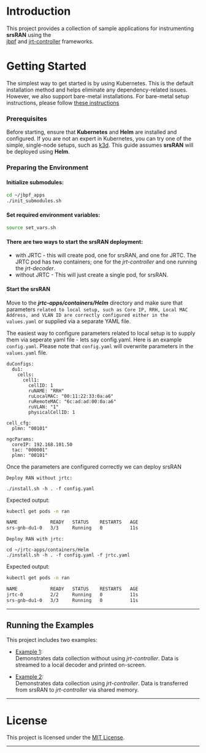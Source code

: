 # Introduction

This project provides a collection of sample applications for instrumenting **srsRAN** using the  
[jbpf](https://github.com/microsoft/jbpf) and [jrt-controller](https://github.com/microsoft/jrt-controller) frameworks.

# Getting Started

The simplest way to get started is by using Kubernetes. This is the default installation method and helps eliminate any dependency-related issues.
However, we also support bare-metal installations.
For bare-metal setup instructions, please follow [these instructions](docs/baremetal.md) 

### Prerequisites

Before starting, ensure that **Kubernetes** and **Helm** are installed and configured. 
If you are not an expert in Kubernetes, you can try one of the simple, single-node setups, such as [k3d](https://k3s.io/). 
This guide assumes **srsRAN** will be deployed using **Helm**.

### Preparing the Environment

#### Initialize submodules:

```bash
cd ~/jbpf_apps
./init_submodules.sh
```

#### Set required environment variables:

```bash
source set_vars.sh
```

#### There are two ways to start the srsRAN deployment:
   - with JRTC - this will create pod, one for srsRAN, and one for JRTC.  The JRTC pod has two containers; one for the *jrt-controller* and one running the *jrt-decoder*.
   - without JRTC - This will just create a single pod, for srsRAN.

#### Start the srsRAN

Move to the ***jrtc-apps/containers/Helm*** directory and make sure that parameters `related to local setup, such as Core IP, RRH, Local MAC Address, and VLAN ID are correctly configured either in the values.yaml` or supplied via a separate YAML file. 

The easiest way to configure parameters related to local setup is to supply them via seperate yaml file - lets say config.yaml. Here is an example `config.yaml`. Please note that `config.yaml` will overwrite parameters in the `values.yaml` file.

  ```
  duConfigs:
    du1:
      cells:
        cell1:
          cellID: 1
          ruNAME: "RRH"
          ruLocalMAC: "00:11:22:33:0a:a6" 
          ruRemoteMAC: "6c:ad:ad:00:0a:a6"
          ruVLAN: "1"
          physicalCellID: 1

  cell_cfg:
    plmn: "00101"

  ngcParams:
    coreIP: 192.168.101.50 
    tac: "000001" 
    plmn: "00101" 
  ```


 Once the parameters are configured correctly we can deploy srsRAN

  
  `Deploy RAN without jrtc:`

  ```
  ./install.sh -h . -f config.yaml
  ```

  Expected output:

  ```bash
  kubectl get pods -n ran

  NAME            READY   STATUS    RESTARTS   AGE
  srs-gnb-du1-0   3/3     Running   0          11s
  ```

  `Deploy RAN with jrtc:`

  ```
  cd ~/jrtc-apps/containers/Helm
  ./install.sh -h . -f config.yaml -f jrtc.yaml
  ```
 
  Expected output:

  ```bash
  kubectl get pods -n ran

  NAME            READY   STATUS    RESTARTS   AGE
  jrtc-0          2/2     Running   0          11s
  srs-gnb-du1-0   3/3     Running   0          11s
  ```

---

## Running the Examples

This project includes two examples:

- [Example 1](./docs/example_no_jrtc.md):  
  Demonstrates data collection without using *jrt-controller*. Data is streamed to a local decoder and printed on-screen.

- [Example 2](./docs/example_w_jrtc.md):  
  Demonstrates data collection using *jrt-controller*.  Data is transferred from srsRAN to *jrt-controller* via shared memory.
   
---

# License

This project is licensed under the [MIT License](LICENSE.md).

---